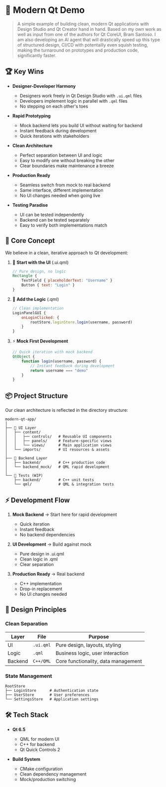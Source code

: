 # 🚀 Modern Qt Demo

> A simple example of building clean, modern Qt applications with Design Studio and Qt Creator hand in hand. Based on my own work as well as input from one of the authors for Qt CoreUI, Bram Santoso. 
> I am also developing an AI agent that will drastically speed up this type of structured design, CI/CD with potentailly even squish testing, making the turnaround on prototypes and production code, significantly faster.


## 🏆 Key Wins

- **Designer-Developer Harmony**
  - Designers work freely in Qt Design Studio with `.ui.qml` files
  - Developers implement logic in parallel with `.qml` files
  - No stepping on each other's toes

- **Rapid Prototyping**
  - Mock backend lets you build UI without waiting for backend
  - Instant feedback during development
  - Quick iterations with stakeholders

- **Clean Architecture**
  - Perfect separation between UI and logic
  - Easy to modify one without breaking the other
  - Clear boundaries make maintenance a breeze

- **Production Ready**
  - Seamless switch from mock to real backend
  - Same interface, different implementation
  - No UI changes needed when going live

- **Testing Paradise**
  - UI can be tested independently
  - Backend can be tested separately
  - Easy to verify both implementations match

## 🎯 Core Concept

We believe in a clean, iterative approach to Qt development:

1. 🎨 **Start with the UI** (.ui.qml)
   ```qml
   // Pure design, no logic
   Rectangle {
       TextField { placeholderText: "Username" }
       Button { text: "Login" }
   }
   ```

2. 🔄 **Add the Logic** (.qml)
   ```qml
   // Clean implementation
   LoginPanelGUI {
       onLoginClicked: {
           rootStore.loginStore.login(username, password)
       }
   }
   ```

3. ⚡ **Mock First Development**
   ```qml
   // Quick iteration with mock backend
   QtObject {
       function login(username, password) {
           // Instant feedback during development
           return username === "demo"
       }
   }
   ```

## 📦 Project Structure

Our clean architecture is reflected in the directory structure:

```
modern-qt-app/
│
├── 📱 UI Layer
│   ├── content/
│   │   ├── controls/   # Reusable UI components
│   │   ├── panels/     # Feature-specific views
│   │   └── views/      # Main application views
│   └── imports/        # UI resources & assets
│
├── 🔧 Backend Layer
│   ├── backend/        # C++ production code
│   └── backend_mock/   # QML rapid development
│
└── 🧪 Tests (WIP)
    ├── backend/        # C++ unit tests
    └── qml/            # QML & integration tests
```

## ⚡ Development Flow

1. **Mock Backend** → Start here for rapid development
   - Quick iteration
   - Instant feedback
   - No backend dependencies

2. **UI Development** → Build against mock
   - Pure design in .ui.qml
   - Clean logic in .qml
   - Clear separation

3. **Production Ready** → Real backend
   - C++ implementation
   - Drop-in replacement
   - No UI changes needed

## 🎨 Design Principles

### Clean Separation

| Layer | File | Purpose |
|-------|------|---------|
| UI | `.ui.qml` | Pure design, layouts, styling |
| Logic | `.qml` | Business logic, user interaction |
| Backend | `C++/QML` | Core functionality, data management |

### State Management

```
RootStore
├── LoginStore      # Authentication state
├── UserStore       # User preferences
└── SettingsStore   # Application settings
```

## 🛠️ Tech Stack

- **Qt 6.5**
  - QML for modern UI
  - C++ for backend
  - Qt Quick Controls 2

- **Build System**
  - CMake configuration
  - Clean dependency management
  - Mock/production switching
